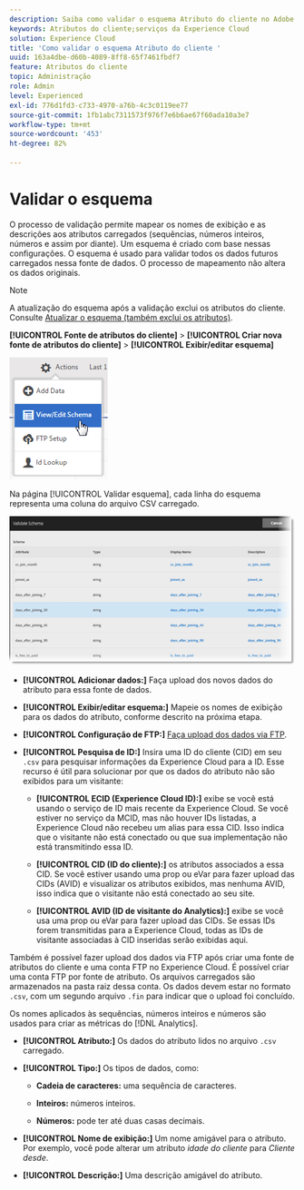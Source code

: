 ```yaml
---
description: Saiba como validar o esquema Atributo do cliente no Adobe Experience Cloud.
keywords: Atributos do cliente;serviços da Experience Cloud
solution: Experience Cloud
title: 'Como validar o esquema Atributo do cliente '
uuid: 163a4dbe-d60b-4089-8ff8-65f7461fbdf7
feature: Atributos do cliente
topic: Administração
role: Admin
level: Experienced
exl-id: 776d1fd3-c733-4970-a76b-4c3c0119ee77
source-git-commit: 1fb1abc7311573f976f7e6b6ae67f60ada10a3e7
workflow-type: tm+mt
source-wordcount: '453'
ht-degree: 82%

---
```


# Validar o esquema

O processo de validação permite mapear os nomes de exibição e as descrições aos atributos carregados (sequências, números inteiros, números e assim por diante). Um esquema é criado com base nessas configurações. O esquema é usado para validar todos os dados futuros carregados nessa fonte de dados. O processo de mapeamento não altera os dados originais.

>[!NOTE]
>
>A atualização do esquema após a validação exclui os atributos do cliente. Consulte [Atualizar o esquema (também exclui os atributos)](t-crs-usecase.md#task_6568898BB7C44A42ABFB86532B89063C).

**[!UICONTROL Fonte de atributos do cliente]** > **[!UICONTROL Criar nova fonte de atributos do cliente]** > **[!UICONTROL Exibir/editar esquema]**

![](assets/view_edit_schema.png)

Na página [!UICONTROL Validar esquema], cada linha do esquema representa uma coluna do arquivo CSV carregado.

![](assets/06_crs_usecase.png)

* **[!UICONTROL Adicionar dados:]** Faça upload dos novos dados do atributo para essa fonte de dados.

* **[!UICONTROL Exibir/editar esquema:]** Mapeie os nomes de exibição para os dados do atributo, conforme descrito na próxima etapa.

* **[!UICONTROL Configuração de FTP:]** [Faça upload dos dados via FTP](t-upload-attributes-ftp.md#task_591C3B6733424718A62453D2F8ADF73B).

* **[!UICONTROL Pesquisa de ID:]** Insira uma ID do cliente (CID) em seu `.csv` para pesquisar informações da Experience Cloud para a ID. Esse recurso é útil para solucionar por que os dados do atributo não são exibidos para um visitante:

   * **[!UICONTROL ECID (Experience Cloud ID):]** exibe se você está usando o serviço de ID mais recente da Experience Cloud. Se você estiver no serviço da MCID, mas não houver IDs listadas, a Experience Cloud não recebeu um alias para essa CID. Isso indica que o visitante não está conectado ou que sua implementação não está transmitindo essa ID.

   * **[!UICONTROL CID (ID do cliente):]** os atributos associados a essa CID. Se você estiver usando uma prop ou eVar para fazer upload das CIDs (AVID) e visualizar os atributos exibidos, mas nenhuma AVID, isso indica que o visitante não está conectado ao seu site.

   * **[!UICONTROL AVID (ID de visitante do Analytics):]** exibe se você usa uma prop ou eVar para fazer upload das CIDs. Se essas IDs forem transmitidas para a Experience Cloud, todas as IDs de visitante associadas à CID inseridas serão exibidas aqui.

Também é possível fazer upload dos dados via FTP após criar uma fonte de atributos do cliente e uma conta FTP no Experience Cloud. É possível criar uma conta FTP por fonte de atributo. Os arquivos carregados são armazenados na pasta raiz dessa conta. Os dados devem estar no formato `.csv`, com um segundo arquivo `.fin` para indicar que o upload foi concluído.

Os nomes aplicados às sequências, números inteiros e números são usados para criar as métricas do [!DNL Analytics]. 

* **[!UICONTROL Atributo:]** Os dados do atributo lidos no arquivo `.csv` carregado.

* **[!UICONTROL Tipo:]** Os tipos de dados, como:

   * **Cadeia de caracteres:** uma sequência de caracteres.

   * **Inteiros:** números inteiros.

   * **Números:** pode ter até duas casas decimais.

* **[!UICONTROL Nome de exibição:]** Um nome amigável para o atributo. Por exemplo, você pode alterar um atributo *idade do cliente* para *Cliente desde*.

* **[!UICONTROL Descrição:]** Uma descrição amigável do atributo.
